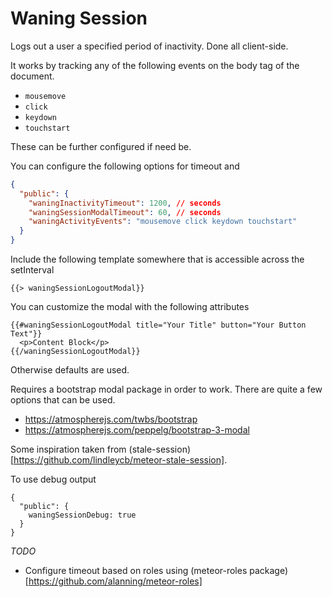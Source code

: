 # Waning Session

Logs out a user a specified period of inactivity. Done all client-side.

It works by tracking any of the following events on the body tag of the document.

* `mousemove`
* `click`
* `keydown`
* `touchstart`

These can be further configured if need be.

You can configure the following options for timeout and

```json
{
  "public": {
    "waningInactivityTimeout": 1200, // seconds
    "waningSessionModalTimeout": 60, // seconds
    "waningActivityEvents": "mousemove click keydown touchstart"
  }
}
```

Include the following template somewhere that is accessible across the setInterval

```
{{> waningSessionLogoutModal}}
```

You can customize the modal with the following attributes

```
{{#waningSessionLogoutModal title="Your Title" button="Your Button Text"}}
  <p>Content Block</p>
{{/waningSessionLogoutModal}}
```
Otherwise defaults are used.

Requires a bootstrap modal package in order to work. There are quite a few options that can be used.

* https://atmospherejs.com/twbs/bootstrap
* https://atmospherejs.com/peppelg/bootstrap-3-modal

Some inspiration taken from (stale-session)[https://github.com/lindleycb/meteor-stale-session].

To use debug output

```
{
  "public": {
    waningSessionDebug: true
  }
}
```


_TODO_

* Configure timeout based on roles using (meteor-roles package)[https://github.com/alanning/meteor-roles]
